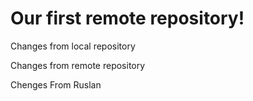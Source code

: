 # Our first remote repository!

Changes from local repository

Changes from remote repository

Chenges From Ruslan
